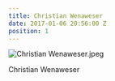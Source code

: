 ```yaml
---
title: Christian Wenaweser
date: 2017-01-06 20:56:00 Z
position: 1
---
```


![Christian Wenaweser.jpeg](/uploads/Christian%20Wenaweser.jpeg)

Christian Wenaweser